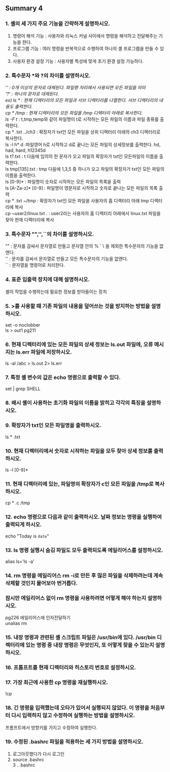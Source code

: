 ## Summary 4 ##
### 1. 셸의 세 가지 주요 기능을 간략하게 설명하시오. ###  
1. 명령어 해석 기능 : 사용자와 리눅스 커널 사이에서 명령을 해석하고 전달해주는 기능을 한다.   
2. 프로그램 기능 : 여러 명령을 반복적으로 수행하여 하나의 셸 프로그램을 만들 수 있다.  
3. 사용자 환경 설정 기능 : 사용자별 특성에 맞게 초기 환경 설정 가능하다.  
  
### 2. 특수문자 *와 ?의 차이를 설명하시오. ###  
'*' : 0개 이상의 문자로 대체된다. 파일명 자리에서 사용되면 모든 파일을 의미  
'?' : 하나의 문자로 대체된다.  
ex) ls * : 현재 디렉터리의 모든 파일과 서브 디렉터리를 나열한다. 서브 디렉터리의 내용도 출력한다.   
    cp * /tmp : 현재 디렉터리의 모든 파일을 /tmp 디렉터리 아래로 복사한다.  
    ls -F t* : t,tmp,temp와 같이 파일명이 t로 시작하는 모든 파일의 이름과 파일 종류를 출력한다.  
    cp * .txt ../ch3 : 확장자가 txt인 모든 파일을 상위 디렉터리 아래의 ch3 디렉터리로 복사한다.  
    ls -l h* d :파일영어 h로 시작하고 d로 끝나는 모든 파일의 상세정보를 출력한다. hd, had, hard, h12345d  
    ls t?.txt : t 다음에 임의의 한 문자가 오고 파일의 확장자가 txt인 모든파일의 이름을 출력한다.  
    ls tmp[135].txt : tmp 다음에 1,3,5 중 하나가 오고 파일의 확장자가 txt인 모든 파일의 이름을 출력한다.  
    ls [0-9]* : 파일명이 숫자로 시작하는 모든 파일의 목록을 출력  
    ls [A-Za-z]* [0-9] : 파일명이 영문자로 시작하고 숫자로 끝나는 모든 파일의 목록 출력  
    cp * .txt ~/tmp : 확장자가 txt인 모든 파일을 사용자의 홈 디렉터리 아래 tmp 디렉터리에 복사  
    cp ~user2/linux.txt . : user2라는 사용자의 홈 디렉터리 아래에서 linux.txt 파일을 찾아 현재 디렉터리에 복사  
### 3. 특수문자 "",'',``의 차이를 설명하시오. ###  
"" : 문자를 감싸서 문자열로 만들고 문자열 안의 % ` \ 을 제외한 특수문자의 기능을 없앤다.  
'' : 문자를 감싸서 문자열로 만들고 모든 특수문자의 기능을 없앤다.  
`` : 문자열을 명령어로 처리한다.  
### 4. 표준 입출력 장치에 대해 설명하시오. ###   
셸이 작업을 수행하는데 필요한 정보를 받아들이는 장치
### 5. >를 사용할 때 기존 파일의 내용을 덮어쓰는 것을 방지하는 방법을 설명하시오. ###  
set -o noclobber  
ls > out1
pg211
### 6. 현재 디렉터리에 있는 모든 파일의 상세 정보는 ls.out 파일에, 오류 메시지는 ls.err 파일에 저장하시오. ###  
ls -al /abc > ls.out 2> ls.err  
### 7. 특정 셸 변수의 값은 echo 명령으로 출력할 수 있다. ###  
set | grep SHELL  
### 8. 배시 셸이 사용하는 초기화 파일의 이름을 밝히고 각각의 특징을 설명하시오. ###  

### 9. 확장자가 txt인 모든 파일명을 출력하시오. ###    
ls * .txt
### 10. 현재 디렉터리에서 숫자로 시작하는 파일을 모두 찾아 상세 정보를 출력하시오. ###  
ls -l [0-9]*  
### 11. 현재 디렉터리에 있는, 파일명의 확장자가 c인 모든 파일을 /tmp로 복사하시오. ###  
cp * .c /tmp  
### 12. echo 명령으로 다음과 같이 출력하시오. 날짜 정보는 명령을 실행하여 출력되게 하시오. ###  
echo "Today is `date`"
### 13. ls 명령 실행시 숨김 파일도 모두 출력되도록 에일리어스를 설정하시오. ###  
alias ls='ls -a'
### 14. rm 명령을 에일리어스 rm -i로 만든 후 많은 파일을 삭제하려는데 계속 삭제할 것인지 물어보아 번거롭다. ###
### 잠시만 에일리어스 없이 rm 명령을 사용하려면 어떻게 해야 하는지 설명하시오. ###   
pg226 에일리어스에 인자전달하기  
unalias rm  
### 15. 내장 명령과 관련된 셸 스크립트 파일은 /usr/bin에 있다. /usr/bin 디렉터리에 있는 명령 중 내장 명령은 무엇인지, 또 어떻게 찾을 수 있는지 설명하시오. ###  

### 16. 프롬프트를 현재 디렉터리와 히스토리 번호로 설정하시오. ###    
### 17. 가장 최근에 사용한 cp 명령을 재실행하시오. ###  
!cp
### 18. 긴 명령을 입력했는데 오타가 있어서 실행되지 않았다. 이 명령을 처음부터 다시 입력하지 않고 수정하여 실행하는 방법을 설명하시오. ###   
프롬프트에서 방향키를 가지고 수정하여 실행한다.
### 19. 수정된 .bashrc 파일을 적용하는 세 가지 방법을 설명하시오. ###    
1. 로그아웃했다가 다시 로그인  
2. source .bashrc  
3 . .bashrc


